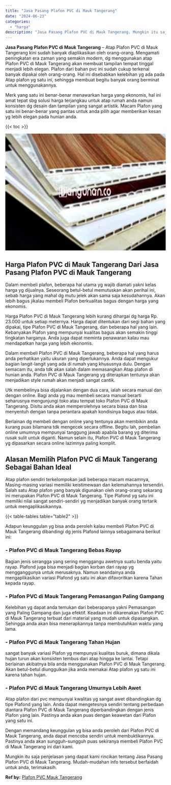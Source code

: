 ```yaml
---
title: "Jasa Pasang Plafon PVC di Mauk Tangerang"
date: "2024-06-23"
categories: 
  - "harga"
description: "Jasa Pasang Plafon PVC di Mauk Tangerang. Mungkin itu saja penjelasan yang dapat kami rincikan tentang Jasa Pasang Plafon PVC di Mauk Tangerang. Mudah-mudaha..."
---
```


**Jasa Pasang Plafon PVC di Mauk Tangerang** – Atap Plafon PVC di Mauk Tangerang kini sudah banyak diaplikasikan oleh orang-orang. Mengamati peningkatan era zaman yang semakin modern, dg menggunakan atap Plafon PVC di Mauk Tangerang akan membuat tampilan tempat tinggal menjadi lebih elegan. Plafon dari bahan pvc ini sudah cukup terkenal banyak dipakai oleh orang-orang. Hal ini disebabkan kelebihan yg ada pada Atap plafon yg satu ini, sehingga membuat begitu banyak orang berminat untuk menggunakannya.

Merk yang satu ini benar-benar menawarkan harga yang ekonomis, hal ini amat tepat sbg solusi harga terjangkau untuk atap rumah anda namun konsisten dg desain dan tampilan yang sangat artistik. Macam Plafon yang satu ini benar-benar yang pantas untuk anda pilih agar memberikan kesan yg lebih elegan pada hunian anda.

{{< toc >}}

![Jasa Pasang Plafon PVC di Mauk Tangerang](/images/flafond-pvc-murah12.png)

## Harga Plafon PVC di Mauk Tangerang Dari Jasa Pasang Plafon PVC di Mauk Tangerang

Dalam membeli plafon, beberapa hal utama yg wajib diamati yakni kelas harga yg dijualnya. Seseorang betul-betul memutuskan akan perihal ini, sebab harga yang mahal dg mutu jelek akan sama saja kesudahannya. Akan lebih bagus jikalau membeli Plafon berkualitas bagus dengan harga yang ekonomis.

Harga Plafon PVC di Mauk Tangerang lebih kurang dihargai dg harga Rp. 23.000 untuk setiap meternya. Harga dapat ditentukan dari segi bahan yang dipakai, tipe Plafon PVC di Mauk Tangerang, dan beberapa hal yang lain. Kebanyakan Plafon yang mempunyai kualitas bagus akan semakin tinggi tingkatan harganya. Anda juga dapat meminta penawaran kalau mau mendapatkan harga yang lebih ekonomis.

Dalam membeli Plafon PVC di Mauk Tangerang, beberapa hal yang harus anda perhatikan yaitu ukuran yang diperlukannya. Anda dapat mengukur bagian langit-langit yang ada di rumah yang khususnya dulu. Dengan semacam itu, anda tdk akan salah dalam memasangkan Atap plafon di hunian anda. Plafon PVC di Mauk Tangerang yg diterapkan tentunya akan menjadikan style rumah akan menjadi sangat cantik.

Utk membelinya bisa dijalankan dengan dua cara, ialah secara manual dan dengan online. Bagi anda yg mau membeli secara manual berarti seharusnya mengunjungi toko atau tempat toko Plafon PVC di Mauk Tangerang. Disitu anda akan memperolehnya secara biasa dan bisa menyentuh dengan tanpa perantara apakah kondisinya bagus atau tidak.

Berlainan dg membeli dengan online yang tentunya akan membikin anda kurang puas bilamana tdk mengecek secara offline. Begitu lah, pembelian online umumnya mempunyai tanggung jawab apabila barang yg diterima rusak sulit untuk diganti. Namun selain itu, Plafon PVC di Mauk Tangerang yg dipasarkan secara online lazimnya paling komplit.

## Alasan Memilih Plafon PVC di Mauk Tangerang Sebagai Bahan Ideal

Atap plafon sendiri terkelompokan jadi beberapa macam macamnya, Masing-masing variasi memiliki keistimewaan dan kelemahannya tersendiri. Salah satu Atap plafon yang banyak digunakan oleh orang-orang sekarang ini merupakan Plafon PVC di Mauk Tangerang. Tipe Plafond yg satu ini memiliki nilai sangat sendiri-sendiri yg menjadikan banyak orang tertarik untuk mengaplikasikannya.

{{< table-tables table="table2" >}}

Adapun keunggulan yg bisa anda peroleh kalau membeli Plafon PVC di Mauk Tangerang dibandingi dg jenis Plafond lainnya sebagaimana berikut ini:

### \- Plafon PVC di Mauk Tangerang Bebas Rayap

Bagian jenis serangga yang sering menggangu awetnya suatu benda yaitu rayap. Plafond juga bisa menjadi bagian korban dari rayap yg mengganggunya untuk merusaknya. Namun seandainya anda mengaplikasikan variasi Plafond yg satu ini akan difavoritkan karena Tahan kepada rayap.

### \- Plafon PVC di Mauk Tangerang Pemasangan Paling Gampang

Kelebihan yg dapat anda temukan dari beberapanya yakni Pemasangan yang Paling Gampang dan juga efektif. Keadaan ini dikarenakan Plafon PVC di Mauk Tangerang terbuat dari material yang mudah untuk dipasangkan. Sehingga anda akan bisa menerapkannya tanpa membutuhkan waktu yang lama.

### \- Plafon PVC di Mauk Tangerang Tahan Hujan

sangat banyak variasi Plafon yg mempunyai kualitas buruk, dimana dikala hujan turun akan konsisten tembus dari atap hingga ke lantai. Tetapi berlainan akibatnya bila anda menggunakan Plafon PVC di Mauk Tangerang. Akan betul-betul diunggulkan jika anda memakai Atap plafon yg satu ini karena tahan hujan.

### \- Plafon PVC di Mauk Tangerang Umurnya Lebih Awet

Atap plafon dari pvc mempunyai kwalitas yg sangat awet dibandingkan dg tipe Plafond yang lain. Anda dapat mengetesnya sendiri tentang perbedaan diantara Plafon PVC di Mauk Tangerang diperbandingkan dengan jenis Plafon yang lain. Pastinya anda akan puas dengan keawetan dari Plafon yang satu ini.

Dengan memandang keunggulan yg bisa anda peroleh dari Plafon PVC di Mauk Tangerang, anda dapat mencoba sendiri untuk membuktikannya. Pastinya anda akan sungguh-sungguh puas sekiranya membeli Plafon PVC di Mauk Tangerang ini dari kami.

Mungkin itu saja penjelasan yang dapat kami rincikan tentang Jasa Pasang Plafon PVC di Mauk Tangerang. Mudah-mudahan info tersebut berfaidah untuk anda, terimakasih.

**Ref by:** [Plafon PVC Mauk Tangerang](https://id.wikipedia.org/wiki/Plafon)
